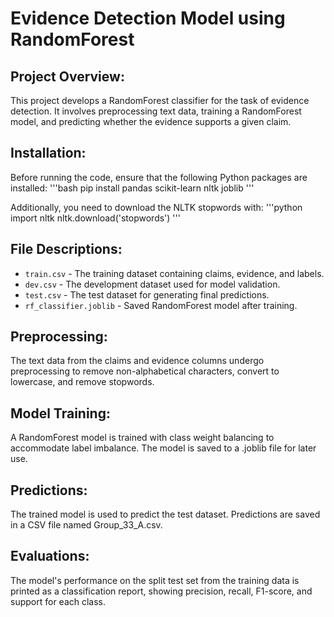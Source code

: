 # Evidence Detection Model using RandomForest

## Project Overview:
This project develops a RandomForest classifier for the task of evidence detection. It involves preprocessing text data, training a RandomForest model, and predicting whether the evidence supports a given claim.

## Installation:
Before running the code, ensure that the following Python packages are installed:
'''bash
pip install pandas scikit-learn nltk joblib
'''

Additionally, you need to download the NLTK stopwords with:
'''python
import nltk
nltk.download('stopwords')
'''

## File Descriptions:
- `train.csv` - The training dataset containing claims, evidence, and labels.
- `dev.csv` - The development dataset used for model validation.
- `test.csv` - The test dataset for generating final predictions.
- `rf_classifier.joblib` - Saved RandomForest model after training.

## Preprocessing:
The text data from the claims and evidence columns undergo preprocessing to remove non-alphabetical characters, convert to lowercase, and remove stopwords.

## Model Training:
A RandomForest model is trained with class weight balancing to accommodate label imbalance. The model is saved to a .joblib file for later use.

## Predictions:
The trained model is used to predict the test dataset. Predictions are saved in a CSV file named Group_33_A.csv.

## Evaluations:
The model's performance on the split test set from the training data is printed as a classification report, showing precision, recall, F1-score, and support for each class.